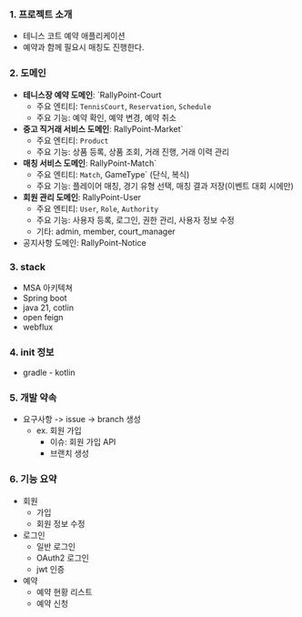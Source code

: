 ### 1.  프로젝트 소개
- 테니스 코트 예약 애플리케이션
- 예약과 함께 필요시 매칭도 진행한다. 

### 2. 도메인

- **테니스장 예약 도메인**: `RallyPoint-Court
	- 주요 엔티티: `TennisCourt`, `Reservation`, `Schedule`
	- 주요 기능: 예약 확인, 예약 변경, 예약 취소
- **중고 직거래 서비스 도메인**: RallyPoint-Market`
	- 주요 엔티티: `Product`
	- 주요 기능: 상품 등록, 상품 조회, 거래 진행, 거래 이력 관리
- **매칭 서비스 도메인**: RallyPoint-Match`
	- 주요 엔티티: `Match`, GameType` (단식, 복식)
	- 주요 기능: 플레이어 매칭, 경기 유형 선택, 매칭 결과 저장(이벤트 대회 시에만)
- **회원 관리 도메인**: RallyPoint-User
	- 주요 엔티티: `User`, `Role`, `Authority`
	- 주요 기능: 사용자 등록, 로그인, 권한 관리, 사용자 정보 수정
	- 기타: admin, member, court_manager
- 공지사항 도메인: RallyPoint-Notice

### 3. stack
- MSA 아키텍쳐 
- Spring boot
- java 21, cotlin
- open feign
- webflux

### 4. init 정보
- gradle - kotlin

### 5. 개발 약속
- 요구사항 -> issue -> branch 생성
	- ex. 회원 가입
		- 이슈: 회원 가입 API
		- 브랜치 생성

### 6. 기능 요약
- 회원
	- 가입
	- 회원 정보 수정
- 로그인
	- 일반 로그인
	- OAuth2 로그인
	- jwt 인증
- 예약
	- 예약 현황 리스트
	- 예약 신청
